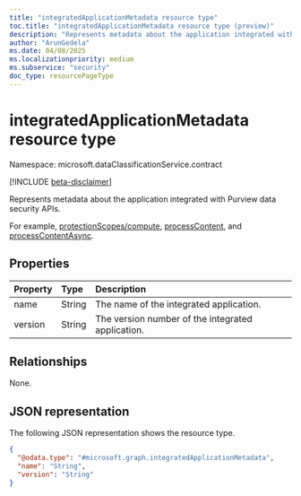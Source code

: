 ```yaml
---
title: "integratedApplicationMetadata resource type"
toc.title: "integratedApplicationMetadata resource type (preview)"
description: "Represents metadata about the application integrated with Purview data security APIs."
author: "ArunGedela"
ms.date: 04/08/2025
ms.localizationpriority: medium
ms.subservice: "security"
doc_type: resourcePageType
---
```


# integratedApplicationMetadata resource type

Namespace: microsoft.dataClassificationService.contract

[!INCLUDE [beta-disclaimer](../../includes/beta-disclaimer.md)]

Represents metadata about the application integrated with Purview data security APIs.

For example, [protectionScopes/compute](./../api/userdatasecurityandgovernance-post-protectionscopes.md), [processContent](../api/userdatasecurityandgovernance-post-processcontent.md), and [processContentAsync](./../api/tenantdatasecurityandgovernance-post-processcontentasync.md).

## Properties

| Property | Type   | Description                                      |
| :------- | :----- | :----------------------------------------------- |
| name     | String | The name of the integrated application.        |
| version  | String | The version number of the integrated application. |

## Relationships

None.

## JSON representation

The following JSON representation shows the resource type.
<!-- {
  "blockType": "resource",
  "@odata.type": "microsoft.graph.integratedApplicationMetadata",
  "openType": false
}-->
``` json
{
  "@odata.type": "#microsoft.graph.integratedApplicationMetadata",
  "name": "String",
  "version": "String"
}
```
